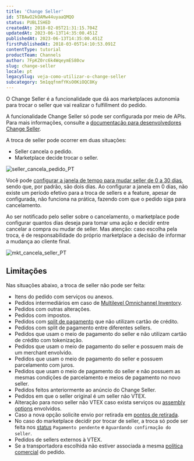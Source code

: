 ```yaml
---
title: 'Change Seller'
id: 5TBAwO2kOAMw44uyaaQMQO
status: PUBLISHED
createdAt: 2018-02-05T21:31:15.704Z
updatedAt: 2023-06-13T14:35:00.451Z
publishedAt: 2023-06-13T14:35:00.451Z
firstPublishedAt: 2018-03-05T14:10:53.091Z
contentType: tutorial
productTeam: Channels
author: 7FpKZ0rc6k4WqeymES80cw
slug: change-seller
locale: pt
legacySlug: veja-como-utilizar-o-change-seller
subcategory: 5m1qqfnmfYKsO0KiOQC8Ky
---
```


O Change Seller é a funcionalidade que dá aos marketplaces autonomia para trocar o seller que vai realizar o fulfillment do pedido.

<div class = "alert alert-info">
A funcionalidade Change Seller só pode ser configurada por meio de APIs. Para mais informações, consulte a <a href="https://developers.vtex.com/vtex-rest-api/docs/change-seller">documentação para desenvolvedores Change Seller</a>.
</div>

A troca de seller pode ocorrer em duas situações:

- Seller cancela o pedido.
- Marketplace decide trocar o seller.

![seller_cancela_pedido_PT](//images.ctfassets.net/alneenqid6w5/1w1If5Xirav4fZKLQlpkPn/ec1baf2bf28bddace01121efce7c05a8/seller_cancela_pedido_PT.png)

Você pode [configurar a janela de tempo para mudar seller de 0 a 30 dias](https://developers.vtex.com/vtex-rest-api/reference/updatewindowtochangeseller), sendo que, por padrão, são dois dias. Ao configurar a janela em 0 dias, não existe um período efetivo para a troca de sellers e a feature, apesar de configurada, não funciona na prática, fazendo com que o pedido siga para cancelamento.

Ao ser notificado pelo seller sobre o cancelamento, o marketplace pode configurar quantos dias deseja para tomar uma ação e decidir entre cancelar a compra ou mudar de seller. Mas atenção: caso escolha pela troca, é de responsabilidade do próprio marketplace a decisão de informar a mudança ao cliente final.

![mkt_cancela_seller_PT](//images.ctfassets.net/alneenqid6w5/3jMZldSV2RLu4P0xoUyrE/55e6407af7ab3ffc3adec059e393f45c/mkt_cancela_seller_PT.png)

## Limitações

Nas situações abaixo, a troca de seller não pode ser feita:
- Itens do pedido com serviços ou anexos.
- Pedidos intermediários em caso de [Multilevel Omnichannel Inventory](https://help.vtex.com/pt/tutorial/multilevel-omnichannel-inventory--7M1xyCZWUyCB7PcjNtOyw4).
- Pedidos com outras alterações.
- Pedidos com impostos.
- Pedidos com [split de pagamento](https://help.vtex.com/pt/tutorial/split-de-pagamento--6k5JidhYRUxileNolY2VLx) que não utilizam cartão de crédito.
- Pedidos com split de pagamento entre diferentes sellers.
- Pedidos que usam o meio de pagamento do seller e não utilizam cartão de crédito com tokenização.
- Pedidos que usam o meio de pagamento do seller e possuem mais de um merchant envolvido.
- Pedidos que usam o meio de pagamento do seller e possuem parcelamento com juros.
- Pedidos que usam o meio de pagamento do seller e não possuem as mesmas condições de parcelamento e meios de pagamento no novo seller.
- Pedidos feitos anteriormente ao anúncio do Change Seller.
- Pedidos  em que o seller original é um seller não VTEX.
- Alteração para novo seller não VTEX caso exista serviços ou [assembly options](https://help.vtex.com/pt/tutorial/assembly-options--5x5FhNr4f5RUGDEGWzV1nH) envolvidos.
- Caso a nova opção solicite envio por retirada em [pontos de retirada](https://help.vtex.com/pt/tutorial/pickup-points--2fljn6wLjn8M4lJHA6HP3R).
- No caso do marketplace decidir por trocar de seller, a troca só pode ser feita nos [status](https://help.vtex.com/pt/tutorial/fluxo-e-status-de-pedidos--tutorials_196) `Pagamento pendente` e `Aguardando confirmação do seller`.
- Pedidos de sellers externos à VTEX.
- Se a transportadora escolhida não estiver associada a mesma [política comercial](https://help.vtex.com/pt/tutorial/como-funciona-uma-politica-comercial--6Xef8PZiFm40kg2STrMkMV) do pedido.
